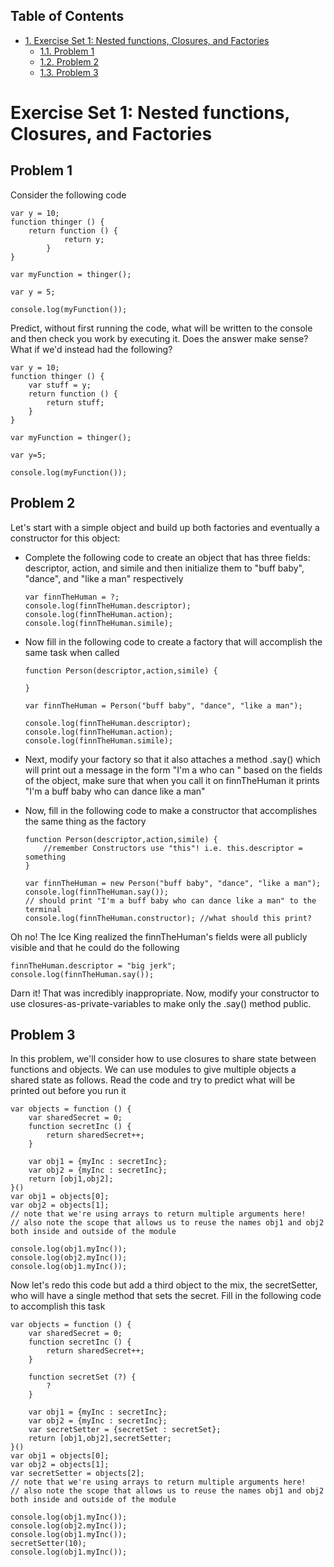 <div id="table-of-contents">
<h2>Table of Contents</h2>
<div id="text-table-of-contents">
<ul>
<li><a href="#sec-1">1. Exercise Set 1: Nested functions, Closures, and Factories</a>
<ul>
<li><a href="#sec-1-1">1.1. Problem 1</a></li>
<li><a href="#sec-1-2">1.2. Problem 2</a></li>
<li><a href="#sec-1-3">1.3. Problem 3</a></li>
</ul>
</li>
</ul>
</div>
</div>

# Exercise Set 1: Nested functions, Closures, and Factories

## Problem 1

Consider the following code

    var y = 10;
    function thinger () {
        return function () {
                return y;
            }
    }
    
    var myFunction = thinger();
    
    var y = 5;
    
    console.log(myFunction());

Predict, without first running the code, what will be written to the console and then check you work by executing it. Does the answer make sense? What if we'd instead had the following?

    var y = 10;
    function thinger () {
        var stuff = y;
        return function () {
            return stuff;
        }
    }
    
    var myFunction = thinger();
    
    var y=5;
    
    console.log(myFunction());

## Problem 2

Let's start with a simple object and build up both factories and eventually a constructor for this object: 
-   Complete the following code to create an object that has three fields: descriptor, action, and simile and then initialize them to "buff baby", "dance", and "like a man" respectively 
    
        var finnTheHuman = ?;
        console.log(finnTheHuman.descriptor);
        console.log(finnTheHuman.action);
        console.log(finnTheHuman.simile);
-   Now fill in the following code to create a factory that will accomplish the same task when called
    
        function Person(descriptor,action,simile) {
        
        }
        
        var finnTheHuman = Person("buff baby", "dance", "like a man");
        
        console.log(finnTheHuman.descriptor);
        console.log(finnTheHuman.action);
        console.log(finnTheHuman.simile);
-   Next, modify your factory so that it also attaches a method .say() which will print out a message in the form "I'm a <descriptor> who can <action> <simile>" based on the fields of the object, make sure that when you call it on finnTheHuman it prints "I'm a buff baby who can dance like a man"
-   Now, fill in the following code to make a constructor that accomplishes the same thing as the factory
    
        function Person(descriptor,action,simile) {
            //remember Constructors use "this"! i.e. this.descriptor = something
        }
        
        var finnTheHuman = new Person("buff baby", "dance", "like a man");
        console.log(finnTheHuman.say());
        // should print "I'm a buff baby who can dance like a man" to the terminal
        console.log(finnTheHuman.constructor); //what should this print?

Oh no! The Ice King realized the finnTheHuman's fields were all publicly visible and that he could do the following

    finnTheHuman.descriptor = "big jerk";
    console.log(finnTheHuman.say());

Darn it! That was incredibly inappropriate. Now, modify your constructor to use closures-as-private-variables to make only the .say() method public.

## Problem 3

In this problem, we'll consider how to use closures to share state between functions and objects. We can use modules to give multiple objects a shared state as follows. Read the code and try to predict what will be printed out before you run it

    var objects = function () {
        var sharedSecret = 0;
        function secretInc () {
            return sharedSecret++;
        }
    
        var obj1 = {myInc : secretInc};
        var obj2 = {myInc : secretInc};
        return [obj1,obj2];
    }()
    var obj1 = objects[0];
    var obj2 = objects[1];
    // note that we're using arrays to return multiple arguments here!
    // also note the scope that allows us to reuse the names obj1 and obj2 both inside and outside of the module
    
    console.log(obj1.myInc());
    console.log(obj2.myInc());
    console.log(obj1.myInc());

Now let's redo this code but add a third object to the mix, the secretSetter, who will have a single method that sets the secret. Fill in the following code to accomplish this task

    var objects = function () {
        var sharedSecret = 0;
        function secretInc () {
            return sharedSecret++;
        }
    
        function secretSet (?) {
            ?
        }
    
        var obj1 = {myInc : secretInc};
        var obj2 = {myInc : secretInc};
        var secretSetter = {secretSet : secretSet};
        return [obj1,obj2],secretSetter;
    }()
    var obj1 = objects[0];
    var obj2 = objects[1];
    var secretSetter = objects[2];
    // note that we're using arrays to return multiple arguments here!
    // also note the scope that allows us to reuse the names obj1 and obj2 both inside and outside of the module
    
    console.log(obj1.myInc());
    console.log(obj2.myInc());
    console.log(obj1.myInc());
    secretSetter(10);
    console.log(obj1.myInc());
